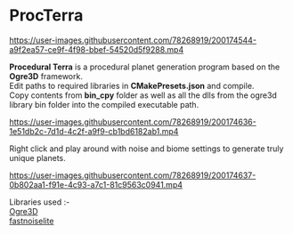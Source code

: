 # ProcTerra
https://user-images.githubusercontent.com/78268919/200174544-a9f2ea57-ce9f-4f98-bbef-54520d5f9288.mp4

**Procedural Terra** is a procedural planet generation program based on the **Ogre3D** framework. \
Edit paths to required libraries in **CMakePresets.json** and compile.\
Copy contents from **bin_cpy** folder as well as all the dlls from the ogre3d library bin folder into the compiled executable path. 

https://user-images.githubusercontent.com/78268919/200174636-1e51db2c-7d1d-4c2f-a9f9-cb1bd6182ab1.mp4

Right click and play around with noise and biome settings to generate truly unique planets.

https://user-images.githubusercontent.com/78268919/200174637-0b802aa1-f91e-4c93-a7c1-81c9563c0941.mp4

Libraries used :-\
[Ogre3D](https://github.com/OGRECave/ogre)\
[fastnoiselite](https://github.com/Auburn/FastNoiseLite)

